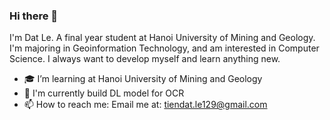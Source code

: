 ### Hi there 👋
I'm Dat Le.
A final year student at Hanoi University of Mining and Geology. I'm majoring in Geoinformation Technology, and am interested in Computer Science. I always want to develop myself and learn anything new.
- 🎓 I’m learning at Hanoi University of Mining and Geology
- 🔭 I'm currently build DL model for OCR
- 📫 How to reach me: Email me at: tiendat.le129@gmail.com 
<!-- - 🌱 My skills: Python(Flask, Numpy, Pandas, Sklearn, Tensorflow)/ C#/ Git/ Linux/ Postgresql/ GIS -->

<!-- - 👯 I’m looking to collaborate on improving my libraries -->

